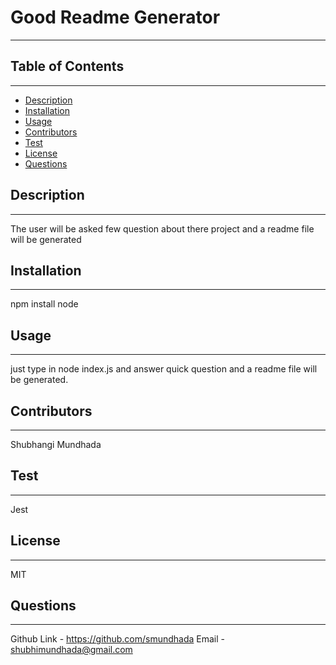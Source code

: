 
# Good Readme Generator
---

## Table of Contents
---
* [Description](#Description)
* [Installation](#Installation)
* [Usage](#Usage)
* [Contributors](#Contributors)
* [Test](#Test)
* [License](#License)
* [Questions](#Questions)



## Description
---
The user will be asked few question about there project and a readme file will be generated

## Installation 
---
npm install node 

## Usage 
---
just type in node index.js and answer quick question and a readme file will be generated. 

## Contributors
---
Shubhangi Mundhada

## Test
---
Jest

## License
---
MIT

## Questions
---
Github Link - https://github.com/smundhada
Email - shubhimundhada@gmail.com